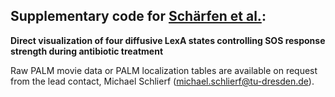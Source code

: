 ## Supplementary code for [Schärfen et al.](https://www.biorxiv.org/content/10.1101/2020.07.14.201889v1):

**Direct visualization of four diffusive LexA states controlling SOS response strength during antibiotic treatment**

Raw PALM movie data or PALM localization tables are available on request from the lead contact, Michael Schlierf (michael.schlierf@tu-dresden.de).


